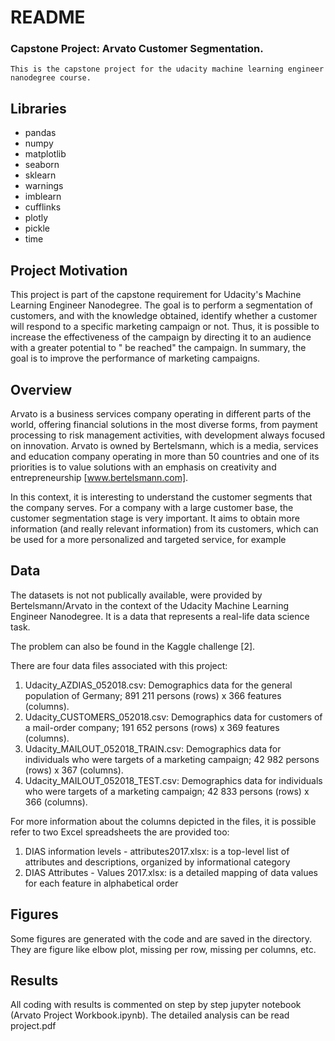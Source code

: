 
#  README
###    Capstone Project: Arvato Customer Segmentation. 
    This is the capstone project for the udacity machine learning engineer nanodegree course.


## Libraries

* pandas
* numpy
* matplotlib
* seaborn
* sklearn
* warnings
* imblearn
* cufflinks
* plotly
* pickle
* time


## Project Motivation
This project is part of the capstone requirement for Udacity's Machine Learning Engineer Nanodegree. The goal is to perform a segmentation of customers, and with the knowledge obtained, identify whether a customer will respond to a specific marketing campaign or not. Thus, it is possible to increase the effectiveness of the campaign by directing it to an audience with a greater potential to " be reached" the campaign. In summary, the goal is to improve the performance of marketing campaigns.

## Overview
Arvato is a business services company operating in different parts of the world, offering financial solutions in the most diverse forms, from payment processing to risk management activities, with development always focused on innovation. Arvato is owned by Bertelsmann, which is a media, services and education company operating in more than 50 countries and one of its priorities is to value solutions with an emphasis on creativity and entrepreneurship [www.bertelsmann.com].

In this context, it is interesting to understand the customer segments that the company serves. For a company with a large customer base, the customer segmentation stage is very important. It aims to obtain more information (and really relevant information) from its customers, which can be used for a more personalized and targeted service, for example


## Data
The datasets is not not publically available, were provided by Bertelsmann/Arvato in the context of the Udacity Machine Learning Engineer Nanodegree. It is a data that represents a real-life data science task.

The problem can also be found in the Kaggle challenge [2].

There are four data files associated with this project:
1.	Udacity_AZDIAS_052018.csv: Demographics data for the general population of Germany; 891 211 persons (rows) x 366 features (columns).
2.	Udacity_CUSTOMERS_052018.csv: Demographics data for customers of a mail-order company; 191 652 persons (rows) x 369 features (columns).
3.	Udacity_MAILOUT_052018_TRAIN.csv: Demographics data for individuals who were targets of a marketing campaign; 42 982 persons (rows) x 367 (columns).
4.	Udacity_MAILOUT_052018_TEST.csv: Demographics data for individuals who were targets of a marketing campaign; 42 833 persons (rows) x 366 (columns).

For more information about the columns depicted in the files, it is possible refer to two Excel spreadsheets the are provided too:
1.	DIAS information levels - attributes2017.xlsx: is a top-level list of attributes and descriptions, organized by informational category
2.	DIAS Attributes - Values 2017.xlsx: is a detailed mapping of data values for each feature in alphabetical order

## Figures
Some figures are generated with the code and are saved in the directory. They are figure like elbow plot, missing per row, missing per columns, etc.

## Results
All coding with results is commented on step by step jupyter notebook (Arvato Project Workbook.ipynb). The detailed analysis can be read project.pdf

